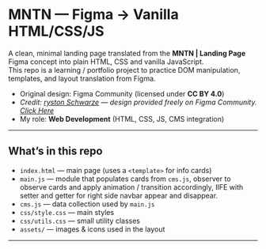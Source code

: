 # MNTN — Figma → Vanilla HTML/CSS/JS

A clean, minimal landing page translated from the **MNTN | Landing Page** Figma concept into plain HTML, CSS and vanilla JavaScript.  
This repo is a learning / portfolio project to practice DOM manipulation, templates, and layout translation from Figma.

- Original design: Figma Community (licensed under **CC BY 4.0**)  
- *Credit: [ryston Schwarze](https://www.figma.com/@kryston) — design provided freely on Figma Community.* *[Click Here](https://www.figma.com/community/file/788675347108478517/mntn-landing-page)*
- My role: **Web Development** (HTML, CSS, JS, CMS integration) 

---

## What’s in this repo

- `index.html` — main page (uses a `<template>` for info cards)
- `main.js` — module that populates cards from `cms.js`, observer to observe cards and apply animation / transition accordingly, IIFE with setter and getter for right side navbar appear and disappear.
- `cms.js` — data collection used by `main.js`
- `css/style.css` — main styles
- `css/utils.css` — small utility classes
- `assets/` — images & icons used in the layout

---
